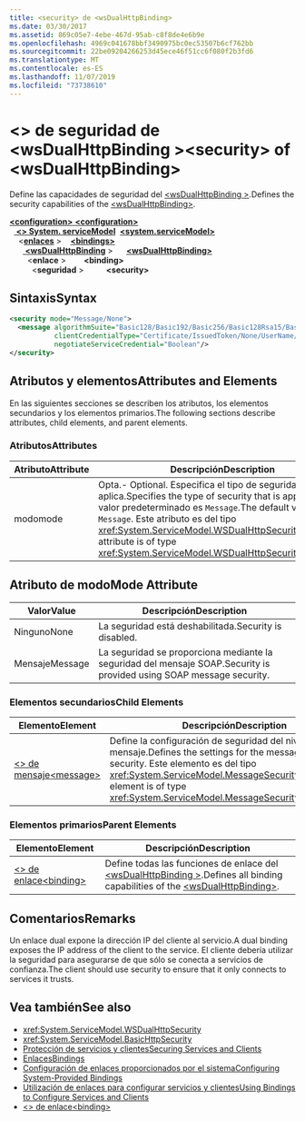 ```yaml
---
title: <security> de <wsDualHttpBinding>
ms.date: 03/30/2017
ms.assetid: 869c05e7-4ebe-467d-95ab-c8f8de4e6b9e
ms.openlocfilehash: 4969c041678bbf3490975bc0ec53507b6cf762bb
ms.sourcegitcommit: 22be09204266253d45ece46f51cc6f080f2b3fd6
ms.translationtype: MT
ms.contentlocale: es-ES
ms.lasthandoff: 11/07/2019
ms.locfileid: "73738610"
---
```

# <a name="security-of-wsdualhttpbinding"></a><span data-ttu-id="723b4-102">\<> de seguridad de \<wsDualHttpBinding ></span><span class="sxs-lookup"><span data-stu-id="723b4-102">\<security> of \<wsDualHttpBinding></span></span>
<span data-ttu-id="723b4-103">Define las capacidades de seguridad del [\<wsDualHttpBinding >](wsdualhttpbinding.md).</span><span class="sxs-lookup"><span data-stu-id="723b4-103">Defines the security capabilities of the [\<wsDualHttpBinding>](wsdualhttpbinding.md).</span></span>  
  
<span data-ttu-id="723b4-104">[ **\<configuration>** ](../configuration-element.md)</span><span class="sxs-lookup"><span data-stu-id="723b4-104">[**\<configuration>**](../configuration-element.md)</span></span>\
<span data-ttu-id="723b4-105">&nbsp;&nbsp;[ **\<> System. serviceModel**](system-servicemodel.md)</span><span class="sxs-lookup"><span data-stu-id="723b4-105">&nbsp;&nbsp;[**\<system.serviceModel>**](system-servicemodel.md)</span></span>\
<span data-ttu-id="723b4-106">&nbsp;&nbsp;&nbsp;&nbsp;\<[**enlaces**](bindings.md) ></span><span class="sxs-lookup"><span data-stu-id="723b4-106">&nbsp;&nbsp;&nbsp;&nbsp;[**\<bindings>**](bindings.md)</span></span>\
<span data-ttu-id="723b4-107">&nbsp;&nbsp;&nbsp;&nbsp;&nbsp;&nbsp;[ **\<wsDualHttpBinding**](wsdualhttpbinding.md) ></span><span class="sxs-lookup"><span data-stu-id="723b4-107">&nbsp;&nbsp;&nbsp;&nbsp;&nbsp;&nbsp;[**\<wsDualHttpBinding>**](wsdualhttpbinding.md)</span></span>\
<span data-ttu-id="723b4-108">&nbsp;&nbsp;&nbsp;&nbsp;&nbsp;&nbsp;&nbsp;&nbsp;\<**enlace** ></span><span class="sxs-lookup"><span data-stu-id="723b4-108">&nbsp;&nbsp;&nbsp;&nbsp;&nbsp;&nbsp;&nbsp;&nbsp;**\<binding>**</span></span>\
<span data-ttu-id="723b4-109">&nbsp;&nbsp;&nbsp;&nbsp;&nbsp;&nbsp;&nbsp;&nbsp;&nbsp;&nbsp;\<**seguridad** ></span><span class="sxs-lookup"><span data-stu-id="723b4-109">&nbsp;&nbsp;&nbsp;&nbsp;&nbsp;&nbsp;&nbsp;&nbsp;&nbsp;&nbsp;**\<security>**</span></span>  
  
## <a name="syntax"></a><span data-ttu-id="723b4-110">Sintaxis</span><span class="sxs-lookup"><span data-stu-id="723b4-110">Syntax</span></span>  
  
```xml  
<security mode="Message/None">
  <message algorithmSuite="Basic128/Basic192/Basic256/Basic128Rsa15/Basic256Rsa15/TripleDes/TripleDesRsa15/Basic128Sha256/Basic192Sha256/TripleDesSha256/Basic128Sha256Rsa15/Basic192Sha256Rsa15/Basic256Sha256Rsa15/TripleDesSha256Rsa15"
           clientCredentialType="Certificate/IssuedToken/None/UserName/Windows"
           negotiateServiceCredential="Boolean"/>
</security>
```  
  
## <a name="attributes-and-elements"></a><span data-ttu-id="723b4-111">Atributos y elementos</span><span class="sxs-lookup"><span data-stu-id="723b4-111">Attributes and Elements</span></span>  
 <span data-ttu-id="723b4-112">En las siguientes secciones se describen los atributos, los elementos secundarios y los elementos primarios.</span><span class="sxs-lookup"><span data-stu-id="723b4-112">The following sections describe attributes, child elements, and parent elements.</span></span>  
  
### <a name="attributes"></a><span data-ttu-id="723b4-113">Atributos</span><span class="sxs-lookup"><span data-stu-id="723b4-113">Attributes</span></span>  
  
|<span data-ttu-id="723b4-114">Atributo</span><span class="sxs-lookup"><span data-stu-id="723b4-114">Attribute</span></span>|<span data-ttu-id="723b4-115">Descripción</span><span class="sxs-lookup"><span data-stu-id="723b4-115">Description</span></span>|  
|---------------|-----------------|  
|<span data-ttu-id="723b4-116">modo</span><span class="sxs-lookup"><span data-stu-id="723b4-116">mode</span></span>|<span data-ttu-id="723b4-117">Opta.</span><span class="sxs-lookup"><span data-stu-id="723b4-117">-   Optional.</span></span> <span data-ttu-id="723b4-118">Especifica el tipo de seguridad que se aplica.</span><span class="sxs-lookup"><span data-stu-id="723b4-118">Specifies the type of security that is applied.</span></span> <span data-ttu-id="723b4-119">El valor predeterminado es `Message`.</span><span class="sxs-lookup"><span data-stu-id="723b4-119">The default value is `Message`.</span></span> <span data-ttu-id="723b4-120">Este atributo es del tipo <xref:System.ServiceModel.WSDualHttpSecurityMode>.</span><span class="sxs-lookup"><span data-stu-id="723b4-120">This attribute is of type <xref:System.ServiceModel.WSDualHttpSecurityMode>.</span></span>|  
  
## <a name="mode-attribute"></a><span data-ttu-id="723b4-121">Atributo de modo</span><span class="sxs-lookup"><span data-stu-id="723b4-121">Mode Attribute</span></span>  
  
|<span data-ttu-id="723b4-122">Valor</span><span class="sxs-lookup"><span data-stu-id="723b4-122">Value</span></span>|<span data-ttu-id="723b4-123">Descripción</span><span class="sxs-lookup"><span data-stu-id="723b4-123">Description</span></span>|  
|-----------|-----------------|  
|<span data-ttu-id="723b4-124">Ninguno</span><span class="sxs-lookup"><span data-stu-id="723b4-124">None</span></span>|<span data-ttu-id="723b4-125">La seguridad está deshabilitada.</span><span class="sxs-lookup"><span data-stu-id="723b4-125">Security is disabled.</span></span>|  
|<span data-ttu-id="723b4-126">Mensaje</span><span class="sxs-lookup"><span data-stu-id="723b4-126">Message</span></span>|<span data-ttu-id="723b4-127">La seguridad se proporciona mediante la seguridad del mensaje SOAP.</span><span class="sxs-lookup"><span data-stu-id="723b4-127">Security is provided using SOAP message security.</span></span>|  
  
### <a name="child-elements"></a><span data-ttu-id="723b4-128">Elementos secundarios</span><span class="sxs-lookup"><span data-stu-id="723b4-128">Child Elements</span></span>  
  
|<span data-ttu-id="723b4-129">Elemento</span><span class="sxs-lookup"><span data-stu-id="723b4-129">Element</span></span>|<span data-ttu-id="723b4-130">Descripción</span><span class="sxs-lookup"><span data-stu-id="723b4-130">Description</span></span>|  
|-------------|-----------------|  
|[<span data-ttu-id="723b4-131">\<> de mensaje</span><span class="sxs-lookup"><span data-stu-id="723b4-131">\<message></span></span>](message-of-wsdualhttpbinding.md)|<span data-ttu-id="723b4-132">Define la configuración de seguridad del nivel del mensaje.</span><span class="sxs-lookup"><span data-stu-id="723b4-132">Defines the settings for the message-level security.</span></span> <span data-ttu-id="723b4-133">Este elemento es del tipo <xref:System.ServiceModel.MessageSecurityOverHttp>.</span><span class="sxs-lookup"><span data-stu-id="723b4-133">This element is of type <xref:System.ServiceModel.MessageSecurityOverHttp>.</span></span>|  
  
### <a name="parent-elements"></a><span data-ttu-id="723b4-134">Elementos primarios</span><span class="sxs-lookup"><span data-stu-id="723b4-134">Parent Elements</span></span>  
  
|<span data-ttu-id="723b4-135">Elemento</span><span class="sxs-lookup"><span data-stu-id="723b4-135">Element</span></span>|<span data-ttu-id="723b4-136">Descripción</span><span class="sxs-lookup"><span data-stu-id="723b4-136">Description</span></span>|  
|-------------|-----------------|  
|[<span data-ttu-id="723b4-137">\<> de enlace</span><span class="sxs-lookup"><span data-stu-id="723b4-137">\<binding></span></span>](bindings.md)|<span data-ttu-id="723b4-138">Define todas las funciones de enlace del [\<wsDualHttpBinding >](wsdualhttpbinding.md).</span><span class="sxs-lookup"><span data-stu-id="723b4-138">Defines all binding capabilities of the [\<wsDualHttpBinding>](wsdualhttpbinding.md).</span></span>|  
  
## <a name="remarks"></a><span data-ttu-id="723b4-139">Comentarios</span><span class="sxs-lookup"><span data-stu-id="723b4-139">Remarks</span></span>  
 <span data-ttu-id="723b4-140">Un enlace dual expone la dirección IP del cliente al servicio.</span><span class="sxs-lookup"><span data-stu-id="723b4-140">A dual binding exposes the IP address of the client to the service.</span></span> <span data-ttu-id="723b4-141">El cliente debería utilizar la seguridad para asegurarse de que sólo se conecta a servicios de confianza.</span><span class="sxs-lookup"><span data-stu-id="723b4-141">The client should use security to ensure that it only connects to services it trusts.</span></span>  
  
## <a name="see-also"></a><span data-ttu-id="723b4-142">Vea también</span><span class="sxs-lookup"><span data-stu-id="723b4-142">See also</span></span>

- <xref:System.ServiceModel.WSDualHttpSecurity>
- <xref:System.ServiceModel.BasicHttpSecurity>
- [<span data-ttu-id="723b4-143">Protección de servicios y clientes</span><span class="sxs-lookup"><span data-stu-id="723b4-143">Securing Services and Clients</span></span>](../../../wcf/feature-details/securing-services-and-clients.md)
- [<span data-ttu-id="723b4-144">Enlaces</span><span class="sxs-lookup"><span data-stu-id="723b4-144">Bindings</span></span>](../../../wcf/bindings.md)
- [<span data-ttu-id="723b4-145">Configuración de enlaces proporcionados por el sistema</span><span class="sxs-lookup"><span data-stu-id="723b4-145">Configuring System-Provided Bindings</span></span>](../../../wcf/feature-details/configuring-system-provided-bindings.md)
- [<span data-ttu-id="723b4-146">Utilización de enlaces para configurar servicios y clientes</span><span class="sxs-lookup"><span data-stu-id="723b4-146">Using Bindings to Configure Services and Clients</span></span>](../../../wcf/using-bindings-to-configure-services-and-clients.md)
- [<span data-ttu-id="723b4-147">\<> de enlace</span><span class="sxs-lookup"><span data-stu-id="723b4-147">\<binding></span></span>](bindings.md)
